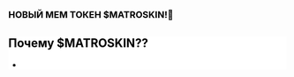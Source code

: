 <!DOCTYPE html>
<html lang="ru-RU">
<head>
    <meta name="viewport"
          content="width=device-width, height=device-height, initial-scale=1.0"/>
    <meta http-equiv="Content-Type" content="text/html; charset=utf-8"/>
    <title>Токен $MATROSKIN - это уникальный мем-токен, вдохновленный культовым персонажем советского мультфильма &quot;Простоквашино&quot;.</title>
    <link rel="apple-touch-icon" type="image/png" sizes="57x57" href="/favicon-57x57.png">
    <link rel="apple-touch-icon" type="image/png" sizes="60x60" href="/favicon-60x60.png">
    <link rel="apple-touch-icon" type="image/png" sizes="72x72" href="/favicon-72x72.png">
    <link rel="apple-touch-icon" type="image/png" sizes="76x76" href="/favicon-76x76.png">
    <link rel="apple-touch-icon" type="image/png" sizes="114x114" href="/favicon-114x114.png">
    <link rel="apple-touch-icon" type="image/png" sizes="120x120" href="/favicon-120x120.png">
    <link rel="apple-touch-icon" type="image/png" sizes="144x144" href="/favicon-144x144.png">
    <link rel="apple-touch-icon" type="image/png" sizes="152x152" href="/favicon-152x152.png">
    <link rel="apple-touch-icon" type="image/png" sizes="180x180" href="/favicon-180x180.png">
    <link rel="icon" type="image/png" sizes="16x16" href="/favicon-16x16.png">
    <link rel="icon" type="image/png" sizes="32x32" href="/favicon-32x32.png">
    <link rel="icon" type="image/png" sizes="36x36" href="/favicon-36x36.png">
    <link rel="icon" type="image/png" sizes="48x48" href="/favicon-48x48.png">
    <link rel="icon" type="image/png" sizes="72x72" href="/favicon-72x72.png">
    <link rel="icon" type="image/png" sizes="96x96" href="/favicon-96x96.png">
    <link rel="icon" type="image/png" sizes="144x144" href="/favicon-144x144.png">
    <link rel="icon" type="image/png" sizes="192x192" href="/favicon-192x192.png">
    <style>svg {display: none;}</style>
    <link rel="preconnect" href="https://fonts.cdnfonts.com/" crossorigin>
    <link rel="preconnect" href="https://fonts.googleapis.com/" crossorigin>
    <style type="text/css">
        @font-face {
            font-family: FontHeader;
            font-style: normal;
            font-weight: 700;
            font-display: swap;
            src: url(https://fonts.gstatic.com/s/golostext/v4/q5uXsoe9Lv5t7Meb31EcOR9UdVTNs822plW2Qj5fGL4DXQ.woff2) format('woff2');
            unicode-range: U+0301,U+0400-045F,U+0490-0491,U+04B0-04B1,U+2116
        }
        @font-face {
            src: url(https://fonts.gstatic.com/s/golostext/v4/q5uXsoe9Lv5t7Meb31EcOR9UdVTNs822plW2Qj5bGL4.woff2) format('woff2');
            unicode-range: U+0000-00FF,U+0131,U+0152-0153,U+02BB-02BC,U+02C6,U+02DA,U+02DC,U+0304,U+0308,U+0329,U+2000-206F,U+2074,U+20AC,U+2122,U+2191,U+2193,U+2212,U+2215,U+FEFF,U+FFFD;
            font-family: FontHeader;
            font-style: normal;
            font-weight: 700;
            font-display: swap
        }
        @font-face {
            font-family: FontParagraph;
            font-style: normal;
            font-weight: 400;
            font-display: swap;
            src: url(https://fonts.gstatic.com/s/golostext/v4/q5uXsoe9Lv5t7Meb31EcOR9UdVTNs822plVRRT5fGL4DXQ.woff2) format('woff2');
            unicode-range: U+0301,U+0400-045F,U+0490-0491,U+04B0-04B1,U+2116
        }
        @font-face {
            font-display: swap;
            src: url(https://fonts.gstatic.com/s/golostext/v4/q5uXsoe9Lv5t7Meb31EcOR9UdVTNs822plVRRT5bGL4.woff2) format('woff2');
            unicode-range: U+0000-00FF,U+0131,U+0152-0153,U+02BB-02BC,U+02C6,U+02DA,U+02DC,U+0304,U+0308,U+0329,U+2000-206F,U+2074,U+20AC,U+2122,U+2191,U+2193,U+2212,U+2215,U+FEFF,U+FFFD;
            font-family: FontParagraph;
            font-style: normal;
            font-weight: 400
        }
        :root {
            --fallback-font-header: "ProximaNova-Bold", Futura, Avenir, Helvetica, -apple-system, BlinkMacSystemFont, Roboto, Arial, Droid Sans, sans-serif;
            --fallback-font-paragraph: ".SFUIDisplay", "SF Pro Display", -apple-system, BlinkMacSystemFont, Helvetica, Arial, Droid Sans, sans-serif;
        }
    </style>
    <link href="//s.siteapi.org/frontend/static/grid_12/css/layouts.c8a8f6.min.css" rel="stylesheet" type="text/css"/>
    <link rel="canonical" href="https://papacarlocoin.nethouse.ru/">
    <style type="text/css">
        :root {
            --button-default-color : #FFFFFF;
            --button-default-bg-color : #2176FF;
            --button-default-border-color : #2176FF;
            --button-default-color-hover : #FFFFFF;
            --button-default-bg-color-hover : #106CFF;
            --button-default-border-color-hover : #106CFF;
            --button-default-color-active : #BCC4D5;
            --button-default-bg-color-active : #0061FE;
            --button-default-border-color-active : #0061FE;
            --button-default-radius-small : var(--button-default-radius-small-1);
            --button-default-radius-medium : var(--button-default-radius-medium-1);
            --button-default-radius-large : var(--button-default-radius-large-1);
            --button-default-radius-xlarge : var(--button-default-radius-xlarge-1);
            --button-default-radius-xxlarge : var(--button-default-radius-xxlarge-1);
            --button-bordered-color : #11151C;
            --button-bordered-bg-color : #0CF574;
            --button-bordered-border-color : #0CF574;
            --button-bordered-color-hover : #000000;
            --button-bordered-bg-color-hover : #2DF687;
            --button-bordered-border-color-hover : #2DF687;
            --button-bordered-color-active : #000000;
            --button-bordered-bg-color-active : #4DF899;
            --button-bordered-border-color-active : #4DF899;
            --menu-logo-width : 215px;
            --menu-vertical-align : center;
            --menu-links-underline-on-hover : 1;
            --menu-sticky : absolute;
            --menu-font-size : 0.75rem;
            --menu-width : 84.5rem;
            --menu-bg-blur : none;
            --menu-menu_layering : 0;
            --menu-color : #000000;
            --menu-color-hover : #000000;
            --menu-bg-color : rgba(62, 89, 148, 0.920000);
            --menu-bg-color-solid : #3e5994;
            --header-color : #000000;
        }
    </style>
</head>
<body id="top-body"
      data-page-type="index"
      class="site site_main-page "
      data-html-version="8450396804356098204101"
      data-grid="12"
      data-ng-controller="BlocksController as blockCtrl"
      data-ng-init="moduleId = 2"
      data-lang="ru_RU"
      data-main-page = true
      style="--show-header: block;--header-background-color: transparent;background: none;">
<div class="show-for-large ">
</div>
<div class="site__layout">
    <div id="container" class="site-container module main-page-module main-page-module_no-slider">
        <header class="site-header js-sticky__header small-12">
            <div class="site-header__wrapper">
                <div class="site-header__content">
                    <div class="site-header__bottom-section js-combo-box" combo-box="menu">
                        <div class="site-header-bottom site-header__inner" id="site-header-container">
                            <div class="site-header__logo small-8 large-3">
                                <div class="site-header__container">
                                    <div class=""></div>
                                    <div class="small-10 medium-11 large-12 site-header__img-container">
                                        <link href="//s.siteapi.org/frontend/static/grid_12/css/widget-logo.8a74c8.min.css" rel="stylesheet" type="text/css"/>
                                        <section id="company-logo" class="block-1 widget-block widget-logo nh-editor-panel">
                                            <div id="site-logo" class="widget-logo__image">
                                                <link rel="image_src" href="//i.siteapi.org/f0M8Rit9pdhLhd50mLid_9klVhM=/0x0:256x256/fit-in/215x128/s2.siteapi.org/e6a8abe8c84740c/logo/2h6ahwblbg00o4wwowo44w4kwgsgws"/>
                                                <a href="https://papacarlocoin.nethouse.ru/">
                                                    <picture>
                                                        <source srcset="//i.siteapi.org/Fy7QiRCmEo257v5EA5aMF78XA3I=/0x0:256x256/fit-in/215x128/filters:format(webp)/s2.siteapi.org/e6a8abe8c84740c/logo/2h6ahwblbg00o4wwowo44w4kwgsgws 1x, //i.siteapi.org/AbS9KtYJoo6gxdCqp8wMJa0LAXk=/0x0:256x256/fit-in/430x256/filters:format(webp)/s2.siteapi.org/e6a8abe8c84740c/logo/2h6ahwblbg00o4wwowo44w4kwgsgws 2x" 
                                                            type="image/webp"/>
                                                        <img src="//i.siteapi.org/f0M8Rit9pdhLhd50mLid_9klVhM=/0x0:256x256/fit-in/215x128/s2.siteapi.org/e6a8abe8c84740c/logo/2h6ahwblbg00o4wwowo44w4kwgsgws"
                                                            alt=""
                                                            srcset="//i.siteapi.org/f0M8Rit9pdhLhd50mLid_9klVhM=/0x0:256x256/fit-in/215x128/s2.siteapi.org/e6a8abe8c84740c/logo/2h6ahwblbg00o4wwowo44w4kwgsgws 1x, //i.siteapi.org/a_6XU8PD_mH_ZGs7DCHXAWDtoWU=/0x0:256x256/fit-in/430x256/s2.siteapi.org/e6a8abe8c84740c/logo/2h6ahwblbg00o4wwowo44w4kwgsgws 2x"/>
                                                    </picture>
                                                </a>
                                            </div>
                                        </section>
                                    </div>
                                </div>
                            </div>
                        </div>
                    </div>
                </div>
            </div>
            <div data-widget-store-list=burger-menu data-region="2"></div>
        </header>
        <div id="content-anchor" class="site-content small-12">
            <div class="site-background" style="background-color: #B8BED2; background-image: url(//i.siteapi.org/3ytVufueI1Oaf2NJfRVAC4C-0kE=/s2.siteapi.org/e6a8abe8c84740c/design-background/iteaxff5lugcwgkssgwkcco44k48os); background-repeat: repeat-x; background-position: top left; background-attachment: scroll; background-size:auto; -webkit-background-size:auto;-webkit-background-size:auto;-moz-background-size:auto;-o-background-size:auto;"></div>
            <section id="content"
                     class="js-blocks-list"
                     data-blocks-list
                     data-ng-controller="ContentController">
                <div class="js-sorted-blocks main-page-module__list module__list "
                     data-sorted-blocks
                     data-widget-store-list="content"
                     data-region="1"
                     data-module="2">
                    <section id="h1-block-40"
                             class="nh-h1-block widget-sort onmain on-view widget-block nh-editor-panel lazyload ">
                        <link href="//s.siteapi.org/frontend/static/grid_12/css/h1-block.7f5d12.min.css" rel="stylesheet" type="text/css"/>
                        <div data-widget-replaceable-content="40"
                             data-ng-non-bindable
                             class="lazyload nh-h1-block--indent-top-l nh-h1-block--indent-bottom-l"
                             style="background-position: center; background-repeat: no-repeat; background-size: cover; background-color: rgba(255,255,255, 0);">
                            <div class="nh-h1-block-inner__edges">
                                <div class="nh-h1-block-inner__width nh-h1-block-inner__width--two-thirds">
                                    <div class="nh-h1-block-header nh-h1-block-header--center">
                                        <h1 class="nh-h1-block-header__title nh-h1-block-header__title--two-thirds nh-h1-block-header__title--center"
                                            style="color: #000000;">
                                            НОВЫЙ МЕМ ТОКЕН $MATROSKIN!🚀
                                        </h1>
                                    </div>
                                </div>
                            </div>
                        </div>
                    </section>
                    <section id="features-31"
                             class="nh-features widget-sort onmain on-view widget-block nh-editor-panel">
                        <link href="//s.siteapi.org/frontend/static/grid_12/css/features.904930.min.css" rel="stylesheet" type="text/css"/>
                        <div data-widget-replaceable-content="31"
                             data-ng-non-bindable
                             class="lazyload nh-features--indent-top-l nh-features--indent-bottom-l"
                             style="background-position: center; background-repeat: no-repeat; background-size: cover; background-color: rgba(255,255,255, 1);">
                            <div class="nh-features__inner nh-features-header nh-features-header--indent-bottom nh-features-header--center">
                                <div class="nh-h2 nh-features-header__title nh-features-title--user-inner nh-features-header__title--content nh-features-header__title--center"
                                     style="color: #000000;">
                                    <h2>Почему $MATROSKIN??</h2>
                                </div>
                            </div>
                            <div class="nh-features__container">
                                <ul class="nh-features__items">
                                    <li class="lazyload nh-features__item nh-features--indent-top-m nh-features--indent-bottom-m"
                                        style="background-position: top center; background-repeat: repeat-y; background-size: auto; background-color: rgba(255,255,255, 0);"
                                        id="nh-features-1">
                                        <div class="nh-features__item-wrapper nh-features__inner">
                                            <figure class="nh-features__figure nh-features__figure--1">
                                                <div class="nh-features__image-block">
                                                    <picture class="nh-features__picture-container nh-features_round-2"
                                                             style="--picture-shadow-color: rgba(0,0,0, 0); --picture-border-color: rgba(0,0,0, 0); --picture-border-width: 0px;">
                                                        <source media="(max-width: 767px)" srcset="//i.siteapi.org/QNc0iZJRIo-nQwzsDYdH-SjWRxg=/fit-in/256x2000/filters:format(webp):upscale()/s2.siteapi.org/e6a8abe8c84740c/features/77dy4vzv8t4wswc4owggc048owkgsc 1x, //i.siteapi.org/MSPohZRFqaA4KPSV1msPGY3TdJw=/fit-in/512x4000/filters:format(webp):upscale()/s2.siteapi.org/e6a8abe8c84740c/features/77dy4vzv8t4wswc4owggc048owkgsc 2x"
                                                                type="image/webp">
                                                        <source media="(max-width: 767px)" srcset="//i.siteapi.org/vqYXwEoGP9W-MblqY5eqwM6MwD4=/fit-in/256x2000/filters:format(png):upscale()/s2.siteapi.org/e6a8abe8c84740c/features/77dy4vzv8t4wswc4owggc048owkgsc 1x, //i.siteapi.org/CGUbsoblD6wJHZkmajnAovEHXSI=/fit-in/512x4000/filters:format(png):upscale()/s2.siteapi.org/e6a8abe8
